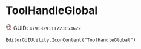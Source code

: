 # ToolHandleGlobal
![](/img/ToolHandleGlobal.png)
GUID: `4791829111723653622`
```
EditorGUIUtility.IconContent("ToolHandleGlobal")
```
